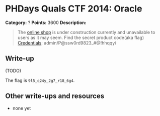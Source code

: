 # PHDays Quals CTF 2014: Oracle

**Category:** ?
**Points:** 3600
**Description:**

> The [online shop](http://195.133.87.173) is under construction currently and unavailable to users as it may seem. Find the secret product code(aka flag)
> [Credentials](http://ctfarchive.phdays.com/phd4quals/oracle%20%283600%29/ctf-task-natali-oracle_OEL_6_x86_11.2.0.3.6_ctf.ova): admin/P@ssw0rd9823\_#@!hhqqyi

## Write-up

(TODO)

The flag is `9l5_q24y_2g7_r18_6g4`.

## Other write-ups and resources

* none yet
